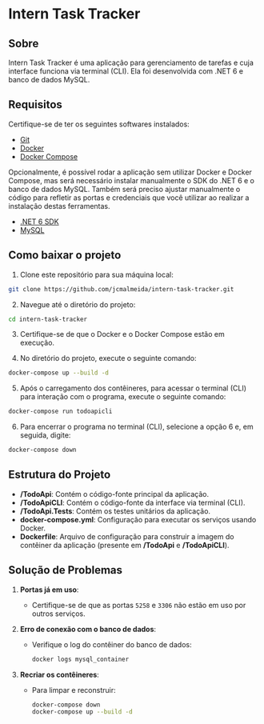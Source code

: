 # Intern Task Tracker

## Sobre
Intern Task Tracker é uma aplicação para gerenciamento de tarefas e cuja interface funciona via terminal (CLI). Ela foi desenvolvida com .NET 6 e banco de dados MySQL.

## Requisitos
Certifique-se de ter os seguintes softwares instalados:

- [Git](https://git-scm.com/downloads)
- [Docker](https://www.docker.com/)
- [Docker Compose](https://docs.docker.com/compose/install/)

Opcionalmente, é possível rodar a aplicação sem utilizar Docker e Docker Compose, mas será necessário instalar manualmente o SDK do .NET 6 e o banco de dados MySQL. Também será preciso ajustar manualmente o código para refletir as portas e credenciais que você utilizar ao realizar a instalação destas ferramentas.

- [.NET 6 SDK](https://dotnet.microsoft.com/pt-br/download/dotnet/6.0)
- [MySQL](https://dev.mysql.com/downloads/mysql/)


## Como baixar o projeto

1. Clone este repositório para sua máquina local:

```bash
git clone https://github.com/jcmalmeida/intern-task-tracker.git
```

2. Navegue até o diretório do projeto:

```bash
cd intern-task-tracker
```

3. Certifique-se de que o Docker e o Docker Compose estão em execução.

4. No diretório do projeto, execute o seguinte comando:

```bash
docker-compose up --build -d
```

5. Após o carregamento dos contêineres, para acessar o terminal (CLI) para interação com o programa, execute o seguinte comando:

```bash
docker-compose run todoapicli
```

6. Para encerrar o programa no terminal (CLI), selecione a opção 6 e, em seguida, digite:

```bash
docker-compose down
```

## Estrutura do Projeto

- **/TodoApi**: Contém o código-fonte principal da aplicação.
- **/TodoApiCLI**: Contém o código-fonte da interface via terminal (CLI).
- **/TodoApi.Tests**: Contém os testes unitários da aplicação.
- **docker-compose.yml**: Configuração para executar os serviços usando Docker.
- **Dockerfile**: Arquivo de configuração para construir a imagem do contêiner da aplicação (presente em **/TodoApi** e **/TodoApiCLI**).

## Solução de Problemas

1. **Portas já em uso**:
   - Certifique-se de que as portas `5258` e `3306` não estão em uso por outros serviços.

2. **Erro de conexão com o banco de dados**:
   - Verifique o log do contêiner do banco de dados:
     ```bash
     docker logs mysql_container
     ```

3. **Recriar os contêineres**:
   - Para limpar e reconstruir:
     ```bash
     docker-compose down
     docker-compose up --build -d
     ```
